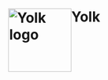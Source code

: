 <h1>
  <img
    src="https://raw.githubusercontent.com/oampo/yolk/master/src/images/logo.svg"
    width="128"
    height="128"
    style="float:left;"
    alt="Yolk logo">
  Yolk
</h1>
